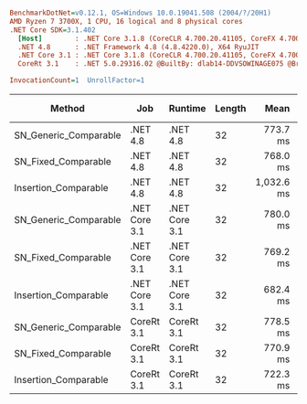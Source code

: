 ``` ini

BenchmarkDotNet=v0.12.1, OS=Windows 10.0.19041.508 (2004/?/20H1)
AMD Ryzen 7 3700X, 1 CPU, 16 logical and 8 physical cores
.NET Core SDK=3.1.402
  [Host]        : .NET Core 3.1.8 (CoreCLR 4.700.20.41105, CoreFX 4.700.20.41903), X64 RyuJIT
  .NET 4.8      : .NET Framework 4.8 (4.8.4220.0), X64 RyuJIT
  .NET Core 3.1 : .NET Core 3.1.8 (CoreCLR 4.700.20.41105, CoreFX 4.700.20.41903), X64 RyuJIT
  CoreRt 3.1    : .NET 5.0.29316.02 @BuiltBy: dlab14-DDVSOWINAGE075 @Branch: master @Commit: 40be8b7e2598b2ccb827fd90cd30c0e2d4496941, X64 AOT

InvocationCount=1  UnrollFactor=1  

```
|                Method |           Job |       Runtime | Length |       Mean |   Error |  StdDev | Gen 0 | Gen 1 | Gen 2 | Allocated |
|---------------------- |-------------- |-------------- |------- |-----------:|--------:|--------:|------:|------:|------:|----------:|
| SN_Generic_Comparable |      .NET 4.8 |      .NET 4.8 |     32 |   773.7 ms | 3.07 ms | 2.88 ms |     - |     - |     - |         - |
|   SN_Fixed_Comparable |      .NET 4.8 |      .NET 4.8 |     32 |   768.0 ms | 1.25 ms | 1.11 ms |     - |     - |     - |         - |
|  Insertion_Comparable |      .NET 4.8 |      .NET 4.8 |     32 | 1,032.6 ms | 2.52 ms | 2.10 ms |     - |     - |     - |         - |
| SN_Generic_Comparable | .NET Core 3.1 | .NET Core 3.1 |     32 |   780.0 ms | 0.74 ms | 0.70 ms |     - |     - |     - |      48 B |
|   SN_Fixed_Comparable | .NET Core 3.1 | .NET Core 3.1 |     32 |   769.2 ms | 1.17 ms | 1.03 ms |     - |     - |     - |    1856 B |
|  Insertion_Comparable | .NET Core 3.1 | .NET Core 3.1 |     32 |   682.4 ms | 8.25 ms | 7.31 ms |     - |     - |     - |         - |
| SN_Generic_Comparable |    CoreRt 3.1 |    CoreRt 3.1 |     32 |   778.5 ms | 3.79 ms | 3.54 ms |     - |     - |     - |         - |
|   SN_Fixed_Comparable |    CoreRt 3.1 |    CoreRt 3.1 |     32 |   770.9 ms | 1.66 ms | 1.55 ms |     - |     - |     - |         - |
|  Insertion_Comparable |    CoreRt 3.1 |    CoreRt 3.1 |     32 |   722.3 ms | 7.57 ms | 7.08 ms |     - |     - |     - |         - |
